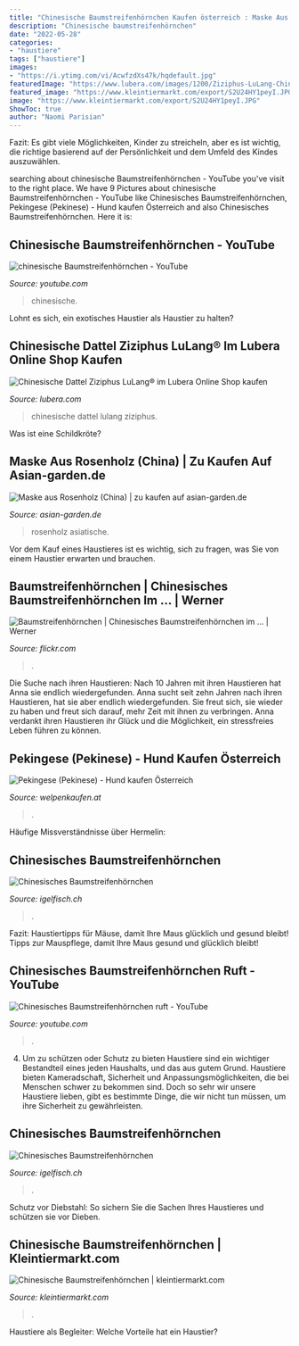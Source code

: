 ```yaml
---
title: "Chinesische Baumstreifenhörnchen Kaufen österreich : Maske Aus Rosenholz (china)"
description: "Chinesische baumstreifenhörnchen"
date: "2022-05-28"
categories:
- "haustiere"
tags: ["haustiere"]
images:
- "https://i.ytimg.com/vi/AcwfzdXs47k/hqdefault.jpg"
featuredImage: "https://www.lubera.com/images/1200/Ziziphus-LuLang-Chinesische-Dattel_2.jpg"
featured_image: "https://www.kleintiermarkt.com/export/S2U24HY1peyI.JPG"
image: "https://www.kleintiermarkt.com/export/S2U24HY1peyI.JPG"
ShowToc: true
author: "Naomi Parisian"
---
```



Fazit: Es gibt viele Möglichkeiten, Kinder zu streicheln, aber es ist wichtig, die richtige basierend auf der Persönlichkeit und dem Umfeld des Kindes auszuwählen.

	

		
searching about chinesische Baumstreifenhörnchen - YouTube you've visit to the right place. We have 9 Pictures about chinesische Baumstreifenhörnchen - YouTube like Chinesisches Baumstreifenhörnchen, Pekingese (Pekinese) - Hund kaufen Österreich and also Chinesisches Baumstreifenhörnchen. Here it is:
		
    
## Chinesische Baumstreifenhörnchen - YouTube

<img loading=lazy src="https://i.ytimg.com/vi/oxHY4D4DrZ4/hqdefault.jpg" onerror="this.onerror=null;this.src='https://tse1.mm.bing.net/th?id=OIP.UEpQzqYl_kqMCq5VnMBDpAHaFj&amp;pid=15.1';" alt="chinesische Baumstreifenhörnchen - YouTube">

_Source: youtube.com_

>chinesische. 

	

Lohnt es sich, ein exotisches Haustier als Haustier zu halten?

    
## Chinesische Dattel Ziziphus LuLang® Im Lubera Online Shop Kaufen

<img loading=lazy src="https://www.lubera.com/images/1200/Ziziphus-LuLang-Chinesische-Dattel_2.jpg" onerror="this.onerror=null;this.src='https://tse2.mm.bing.net/th?id=OIP.xF9yluq26seOC0Kzt21VYgHaE8&amp;pid=15.1';" alt="Chinesische Dattel Ziziphus LuLang® im Lubera Online Shop kaufen">

_Source: lubera.com_

>chinesische dattel lulang ziziphus. 

	

Was ist eine Schildkröte?

    
## Maske Aus Rosenholz (China) | Zu Kaufen Auf Asian-garden.de

<img loading=lazy src="https://asian-garden.de/wp-content/uploads/Asiatische_Antiquitaeten_Figuren_014.jpg" onerror="this.onerror=null;this.src='https://tse2.mm.bing.net/th?id=OIP.4BiZcHhOEolisqu87mpv4wHaJ3&amp;pid=15.1';" alt="Maske aus Rosenholz (China) | zu kaufen auf asian-garden.de">

_Source: asian-garden.de_

>rosenholz asiatische. 

	

Vor dem Kauf eines Haustieres ist es wichtig, sich zu fragen, was Sie von einem Haustier erwarten und brauchen.

    
## Baumstreifenhörnchen | Chinesisches Baumstreifenhörnchen Im … | Werner

<img loading=lazy src="https://live.staticflickr.com/1968/43564695890_3ea68a7bcc.jpg" onerror="this.onerror=null;this.src='https://tse2.mm.bing.net/th?id=OIP.pXuBLnTmpxuHx7ipRaZkJwHaFj&amp;pid=15.1';" alt="Baumstreifenhörnchen | Chinesisches Baumstreifenhörnchen im … | Werner">

_Source: flickr.com_

>. 

	

Die Suche nach ihren Haustieren: Nach 10 Jahren mit ihren Haustieren hat Anna sie endlich wiedergefunden.
Anna sucht seit zehn Jahren nach ihren Haustieren, hat sie aber endlich wiedergefunden. Sie freut sich, sie wieder zu haben und freut sich darauf, mehr Zeit mit ihnen zu verbringen. Anna verdankt ihren Haustieren ihr Glück und die Möglichkeit, ein stressfreies Leben führen zu können.

    
## Pekingese (Pekinese) - Hund Kaufen Österreich

<img loading=lazy src="https://welpenkaufen.at/wp-content/uploads/2020/04/pekingese-welpen.kaufen.jpg" onerror="this.onerror=null;this.src='https://tse4.mm.bing.net/th?id=OIP.l7tJX0s3CKYPVWZmXYBf3QHaHa&amp;pid=15.1';" alt="Pekingese (Pekinese) - Hund kaufen Österreich">

_Source: welpenkaufen.at_

>. 

	

Häufige Missverständnisse über Hermelin:

    
## Chinesisches Baumstreifenhörnchen

<img loading=lazy src="https://igelfisch.ch/var/m_9/98/98e/24344/7778847-Baumhörnchen054.w1024.jpg" onerror="this.onerror=null;this.src='https://tse1.mm.bing.net/th?id=OIP.MCuE5k6DjxBAVzxsu18B1QEyDM&amp;pid=15.1';" alt="Chinesisches Baumstreifenhörnchen">

_Source: igelfisch.ch_

>. 

	

Fazit: Haustiertipps für Mäuse, damit Ihre Maus glücklich und gesund bleibt!
Tipps zur Mauspflege, damit Ihre Maus gesund und glücklich bleibt!

    
## Chinesisches Baumstreifenhörnchen Ruft - YouTube

<img loading=lazy src="https://i.ytimg.com/vi/AcwfzdXs47k/hqdefault.jpg" onerror="this.onerror=null;this.src='https://tse4.mm.bing.net/th?id=OIP.p6WCMRJIwZzImxMyH9qucAHaFj&amp;pid=15.1';" alt="Chinesisches Baumstreifenhörnchen ruft - YouTube">

_Source: youtube.com_

>. 

	

4. Um zu schützen oder Schutz zu bieten
Haustiere sind ein wichtiger Bestandteil eines jeden Haushalts, und das aus gutem Grund. Haustiere bieten Kameradschaft, Sicherheit und Anpassungsmöglichkeiten, die bei Menschen schwer zu bekommen sind. Doch so sehr wir unsere Haustiere lieben, gibt es bestimmte Dinge, die wir nicht tun müssen, um ihre Sicherheit zu gewährleisten.

    
## Chinesisches Baumstreifenhörnchen

<img loading=lazy src="https://igelfisch.ch/var/m_9/98/98e/24344/7778841-Baumhörnchen052.w1024.jpg" onerror="this.onerror=null;this.src='https://tse1.mm.bing.net/th?id=OIP.gKrDwsih_bBXMFMWjmWlnQEyDM&amp;pid=15.1';" alt="Chinesisches Baumstreifenhörnchen">

_Source: igelfisch.ch_

>. 

	

Schutz vor Diebstahl: So sichern Sie die Sachen Ihres Haustieres und schützen sie vor Dieben.

    
## Chinesische Baumstreifenhörnchen | Kleintiermarkt.com

<img loading=lazy src="https://www.kleintiermarkt.com/export/S2U24HY1peyI.JPG" onerror="this.onerror=null;this.src='https://tse4.mm.bing.net/th?id=OIP.zrwngEYJTWE7qDhFEtYc-AHaFj&amp;pid=15.1';" alt="Chinesische Baumstreifenhörnchen | kleintiermarkt.com">

_Source: kleintiermarkt.com_

>. 

	

Haustiere als Begleiter: Welche Vorteile hat ein Haustier?

